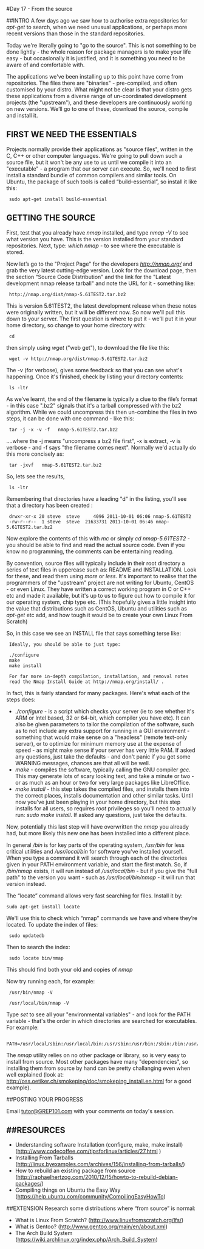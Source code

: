 #Day 17 - From the source

##INTRO
A few days ago we saw how to authorise extra repositories for _apt-get_ to search, when we need unusual applications, or perhaps more recent versions than those in the standard repositories.

Today we're literally going to "go to the source". This is not something to be done lightly - the whole reason for package managers is to make your life easy - but occasionally it is justified, and it is something you need to be aware of and comfortable with.

The applications we've been installing up to this point have come from repositories. The files there are "binaries" - pre-compiled, and often customised by your distro. What might not be clear is that your distro gets these applications from a diverse range of un-coordinated development projects  (the "upstream"), and these developers are continuously working on new versions. We’ll go to one of these, download the source, compile and install it.

## FIRST WE NEED THE ESSENTIALS
Projects normally provide their applications as "source files", written in the C, C++ or other computer languages. We're going to pull down such a source file, but it won't be any use to us until we compile it into an "executable" - a program that our server can execute. So, we'll need to first install a standard bundle of common compilers and similar tools. On Ubuntu, the package of such tools is called “build-essential”, so install it like this:

     sudo apt-get install build-essential

## GETTING THE SOURCE
First, test that you already have _nmap_ installed, and type _nmap -V_  to see what version you have. This is the version installed from your standard repositories. Next, type: _which nmap_ - to see where the executable is stored.

Now let’s go to the "Project Page" for the developers  _http://nmap.org/_ and grab the very latest cutting-edge version. Look for the download page, then the section “Source Code Distribution” and the link for the "Latest development nmap release tarball" and note the URL for it - something like:

     http://nmap.org/dist/nmap-5.61TEST2.tar.bz2
 
This is version 5.61TEST2, the latest development release when these notes were originally written, but it will be different now. So now we'll pull this down to your server. The first question is where to put it - we'll put it in your home directory, so change to your home directory with:

     cd

then simply using _wget_ ("web get"), to download the file like this:

     wget -v http://nmap.org/dist/nmap-5.61TEST2.tar.bz2

The -v (for verbose), gives some feedback so that you can see what's happening. Once it's finished, check by listing your directory contents:

     ls -ltr

As we’ve learnt, the end of the filename is typically a clue to the file’s format - in this case  ".bz2" signals that it's a tarball compressed with the bz2 algorithm. While we could uncompress this then un-combine the files in two steps, it can be done with one command - like this:

     tar -j -x -v -f   nmap-5.61TEST2.tar.bz2

....where the -j means "uncompress a bz2 file first", -x is extract, -v is verbose - and -f says "the filename comes next". Normally we'd actually do this more concisely as:

     tar -jxvf   nmap-5.61TEST2.tar.bz2

So, lets see the results,

     ls -ltr

Remembering that directories have a leading "d" in the listing, you'll see that a directory has been created :

     drwxr-xr-x 20 steve  steve  	4096 2011-10-01 06:06 nmap-5.61TEST2
     -rw-r--r--  1 steve  steve  21633731 2011-10-01 06:46 nmap-5.61TEST2.tar.bz2

Now explore the contents of this with _mc_ or simply _cd nmap-5.61TEST2_ - you should be able to find and read the actual source code. Even if you know no programming, the comments can be entertaining reading.

By convention, source files will typically include in their root directory a series of text files in uppercase such as: README and INSTALLATION. Look for these, and read them using _more_ or _less_. It's important to realise that the programmers of the "upstream" project are not writing for Ubuntu, CentOS  - or even Linux. They have written a correct working program in C or C++ etc and made it available, but it's up to us to figure out how to compile it for our operating system, chip type etc. (This hopefully gives a little insight into the value that distributions such as CentOS, Ubuntu and utilities such as _apt-get_ etc add, and how tough it would be to create your own Linux From Scratch)

So, in this case we see an INSTALL file that says something terse like:

     Ideally, you should be able to just type:

     ./configure
     make
     make install

     For far more in-depth compilation, installation, and removal notes
     read the Nmap Install Guide at http://nmap.org/install/ .

In fact, this is fairly standard for many packages. Here's what each of the steps does:

* _./configure_  - is a script which checks your server (ie to see whether it's ARM or Intel based, 32 or 64-bit, which compiler you have etc). It can also be given parameters to tailor the compilation of the software, such as to not include any extra support for running in a GUI environment - something that would make sense on a "headless" (remote text-only server), or to optimize for minimum memory use at the expense of speed - as might make sense if your server has very little RAM. If asked any questions, just take the defaults - and don't panic if you get some WARNING messages, chances are that all will be well.
* _make_  - compiles the software, typically calling the GNU compiler _gcc_. This may generate lots of scary looking text, and take a minute or two - or as much as an hour or two for very large packages like LibreOffice.
* _make install_ - this step takes the compiled files, and installs them into the correct places, installs documentation and other similar tasks. Until now you've just been playing in your home directory, but this step installs for all users, so requires _root_ privileges so you'll need to actually run: _sudo make install_. If asked any questions, just take the defaults.

Now, potentially this last step will have overwritten the _nmap_ you already had, but more likely this new one has been installed into a different place.

In general  _/bin_ is for key parts of the operating system,  _/usr/bin_ for less critical utilities and _/usr/local/bin_ for software you've installed yourself. When you type a command it will search through each of the directories given in your PATH environment variable, and start the first match. So, if _/bin/nmap_ exists, it will run instead of _/usr/local/bin_ - but if you give the "full path" to the version you want - such as _/usr/local/bin/nmap_ - it will run that version instead.

The “locate” command allows very fast searching for files. Install it by:

    sudo apt-get install locate

We'll use this to check which “nmap” commands we have and where they’re located. To update the index of files:

     sudo updatedb 

Then to search the index:

     sudo locate bin/nmap

This should find both your old and copies of _nmap_

Now try running each, for example:

     /usr/bin/nmap -V

     /usr/local/bin/nmap -V

Type _set_ to see all your "environmental variables" - and look for the PATH variable - that's the order in which directories are searched for executables. For example:

     PATH=/usr/local/sbin:/usr/local/bin:/usr/sbin:/usr/bin:/sbin:/bin:/usr/games

The _nmap_ utility relies on no other package or library, so is very easy to install from source. Most other packages have many "dependencies", so installing them from source by hand can be pretty challanging even when well explained (look at: http://oss.oetiker.ch/smokeping/doc/smokeping_install.en.html for a good example).

##POSTING YOUR PROGRESS

Email tutor@GREP101.com with your comments on today's session.


##RESOURCES
------------------------------------------------------------
* Understanding software Installation (configure, make, make install) (http://www.codecoffee.com/tipsforlinux/articles/27.html )
* Installing From Tarballs (http://linux.byexamples.com/archives/156/installing-from-tarballs/)
* How to rebuild an existing package from source (http://raphaelhertzog.com/2010/12/15/howto-to-rebuild-debian-packages/)
* Compiling things on Ubuntu the Easy Way (https://help.ubuntu.com/community/CompilingEasyHowTo)

##EXTENSION
Research some distributions where “from source” is normal:

* What is Linux From Scratch? (http://www.linuxfromscratch.org/lfs/)
* What is Gentoo? (http://www.gentoo.org/main/en/about.xml)
* The Arch Build System (https://wiki.archlinux.org/index.php/Arch_Build_System)

